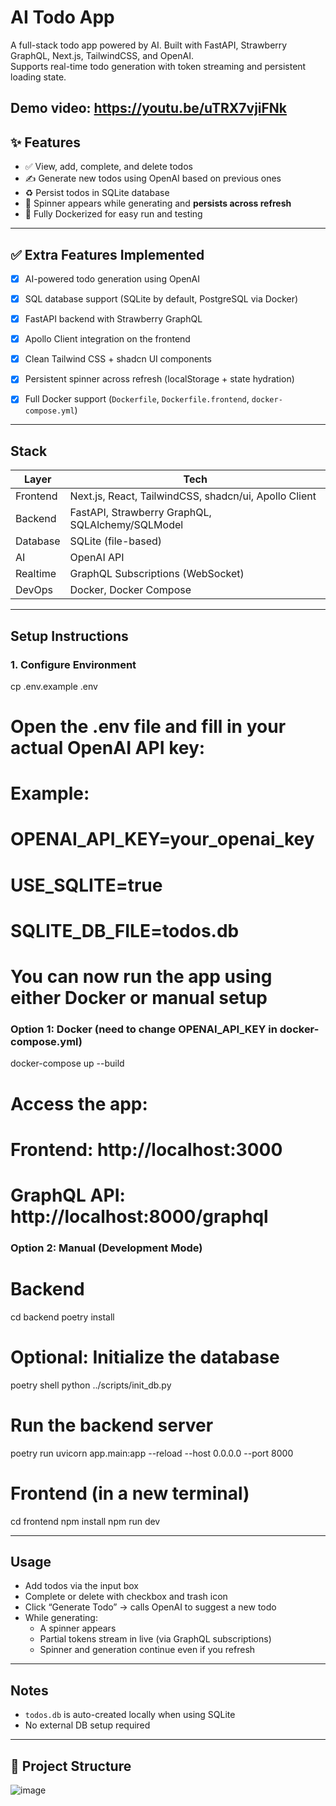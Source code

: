 
# AI Todo App

A full-stack todo app powered by AI. Built with FastAPI, Strawberry GraphQL, Next.js, TailwindCSS, and OpenAI.  
Supports real-time todo generation with token streaming and persistent loading state.

Demo video: https://youtu.be/uTRX7vjiFNk
---

## ✨ Features

- ✅ View, add, complete, and delete todos
- ✍️ Generate new todos using OpenAI based on previous ones
- ♻️ Persist todos in SQLite database
- 🔄 Spinner appears while generating and **persists across refresh**
- 🐳 Fully Dockerized for easy run and testing

---

## ✅ Extra Features Implemented

- [x] AI-powered todo generation using OpenAI
- [x] SQL database support (SQLite by default, PostgreSQL via Docker)
- [x] FastAPI backend with Strawberry GraphQL
- [x] Apollo Client integration on the frontend
- [x] Clean Tailwind CSS + shadcn UI components
- [x] Persistent spinner across refresh (localStorage + state hydration)
- [x] Full Docker support (`Dockerfile`, `Dockerfile.frontend`, `docker-compose.yml`)


---
## Stack

| Layer       | Tech                             |
|------------|-----------------------------------|
| Frontend   | Next.js, React, TailwindCSS, shadcn/ui, Apollo Client |
| Backend    | FastAPI, Strawberry GraphQL, SQLAlchemy/SQLModel |
| Database   | SQLite (file-based)               |
| AI         | OpenAI API                        |
| Realtime   | GraphQL Subscriptions (WebSocket) |
| DevOps     | Docker, Docker Compose            |

---

## Setup Instructions

### 1. Configure Environment

cp .env.example .env

# Open the .env file and fill in your actual OpenAI API key:
# Example:
# OPENAI_API_KEY=your_openai_key
# USE_SQLITE=true
# SQLITE_DB_FILE=todos.db

# You can now run the app using either Docker or manual setup

### Option 1: Docker (need to change OPENAI_API_KEY in docker-compose.yml)

docker-compose up --build

# Access the app:
# Frontend:       http://localhost:3000
# GraphQL API:    http://localhost:8000/graphql

### Option 2: Manual (Development Mode)

# Backend
cd backend
poetry install

# Optional: Initialize the database
poetry shell
python ../scripts/init_db.py

# Run the backend server
poetry run uvicorn app.main:app --reload --host 0.0.0.0 --port 8000

# Frontend (in a new terminal)
cd frontend
npm install
npm run dev


---

## Usage

- Add todos via the input box
- Complete or delete with checkbox and trash icon
- Click “Generate Todo” → calls OpenAI to suggest a new todo
- While generating:
  - A spinner appears
  - Partial tokens stream in live (via GraphQL subscriptions)
  - Spinner and generation continue even if you refresh

---

##  Notes

- `todos.db` is auto-created locally when using SQLite
- No external DB setup required

---


## 📁 Project Structure

 ![image](https://github.com/user-attachments/assets/e0d7dd85-fa90-490b-a485-b7d00c435bc2)
